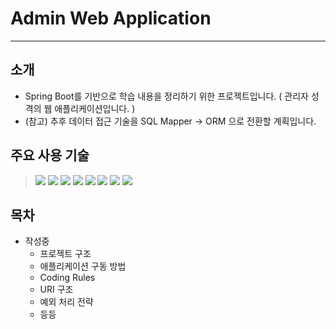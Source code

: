 # Admin Web Application

---

## 소개
- Spring Boot를 기반으로 학습 내용을 정리하기 위한 프로젝트입니다. ( 관리자 성격의 웹 애플리케이션입니다. )
- (참고) 추후 데이터 접근 기술을 SQL Mapper -> ORM 으로 전환할 계획입니다.

## 주요 사용 기술
> ![](https://img.shields.io/badge/Java-17-blue)
> ![](https://img.shields.io/badge/Spring%20Boot-3.2.1-brightgreen)
> ![](https://img.shields.io/badge/Mybatis-3.0.3-blue)
> ![](https://img.shields.io/badge/MySQL-8.3.0-red)
> ![](https://img.shields.io/badge/thymeleaf-00A1E9)
> ![](https://img.shields.io/badge/Gradle-yellow)
> ![](https://img.shields.io/badge/CoreUI-4.2.2-23C8D2)
> ![](https://img.shields.io/badge/JQuery-3.7.1-purple)

## 목차
- 작성중
   - 프로젝트 구조
   - 애플리케이션 구동 방법
   - Coding Rules
   - URI 구조
   - 예외 처리 전략
   - 등등